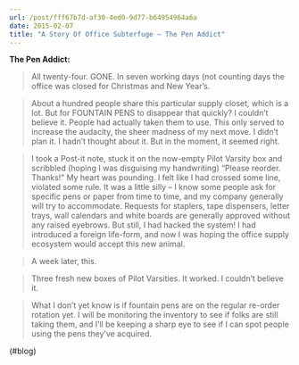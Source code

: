 ```yaml
---
url: /post/fff67b7d-af30-4ed0-9d77-b64954964a6a
date: 2015-02-07
title: "A Story Of Office Subterfuge — The Pen Addict"
---
```


**The Pen Addict:**



> All twenty-four. GONE. In seven working days (not counting days the office was closed for Christmas and New Year’s.

    

> About a hundred people share this particular supply closet, which is a lot. But for FOUNTAIN PENS to disappear that quickly? I couldn’t believe it. People had actually taken them to use. This only served to increase the audacity, the sheer madness of my next move. I didn’t plan it. I hadn’t thought about it. But in the moment, it seemed right.

    

> I took a Post-it note, stuck it on the now-empty Pilot Varsity box and scribbled (hoping I was disguising my handwriting) “Please reorder. Thanks!” My heart was pounding. I felt like I had crossed some line, violated some rule. It was a little silly – I know some people ask for specific pens or paper from time to time, and my company generally will try to accommodate. Requests for staplers, tape dispensers, letter trays, wall calendars and white boards are generally approved without any raised eyebrows. But still, I had hacked the system! I had introduced a foreign life-form, and now I was hoping the office supply ecosystem would accept this new animal.

    

> A week later, this.

    

> Three fresh new boxes of Pilot Varsities. It worked. I couldn’t believe it.

    

> What I don’t yet know is if fountain pens are on the regular re-order rotation yet. I will be monitoring the inventory to see if folks are still taking them, and I’ll be keeping a sharp eye to see if I can spot people using the pens they’ve acquired. 



(#blog)